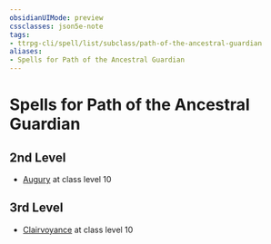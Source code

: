 ```yaml
---
obsidianUIMode: preview
cssclasses: json5e-note
tags:
- ttrpg-cli/spell/list/subclass/path-of-the-ancestral-guardian
aliases:
- Spells for Path of the Ancestral Guardian
---
```

# Spells for Path of the Ancestral Guardian

## 2nd Level

- [Augury](/3-Mechanics/CLI/spells/augury-xphb.md "XPHB") at class level 10

## 3rd Level

- [Clairvoyance](/3-Mechanics/CLI/spells/clairvoyance-xphb.md "XPHB") at class level 10